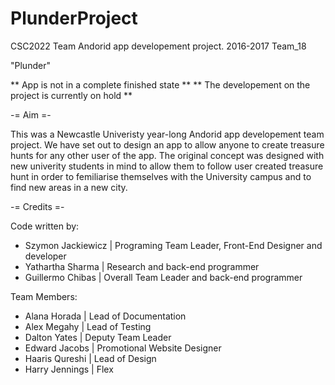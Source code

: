 # PlunderProject
CSC2022 Team Andorid app developement project. 2016-2017 Team_18

"Plunder"

** App is not in a complete finished state **
** The developement on the project is currently on hold **

-= Aim =-

This was a Newcastle Univeristy year-long Andorid app developement team project.
We have set out to design an app to allow anyone to create treasure hunts for any other user of the app.
The original concept was designed with new univerity students in mind to allow them to follow user created treasure hunt in order to femiliarise themselves with the University campus and to find new areas in a new city.


-= Credits =-

Code written by:
  - Szymon Jackiewicz   |   Programing Team Leader, Front-End Designer and developer
  - Yathartha Sharma    |   Research and back-end programmer
  - Guillermo Chibas    |   Overall Team Leader and back-end programmer

Team Members:
  - Alana Horada    |   Lead of Documentation
  - Alex Megahy     |   Lead of Testing
  - Dalton Yates    |   Deputy Team Leader
  - Edward Jacobs   |   Promotional Website Designer
  - Haaris Qureshi  |   Lead of Design
  - Harry Jennings  |   Flex
